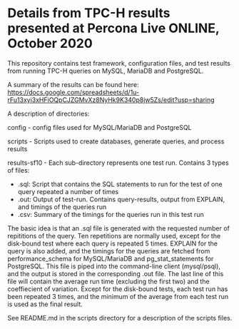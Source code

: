 # Details from TPC-H results presented at Percona Live ONLINE, October 2020

This repository contains test framework, configuration files, and test results from running TPC-H queries on MySQL, MariaDB and PostgreSQL.

A summary of the results can be found here: https://docs.google.com/spreadsheets/d/1u-rFu13xyi3xHFiOQpCJZGMvXz8NyHk9K340p8jw5Zs/edit?usp=sharing

A description of directories:

config - config files used for MySQL/MariaDB and PostgreSQL

scripts - Scripts used to create databases, generate queries, and process results

results-sf10 - Each sub-directory represents one test run.  Contains 3 types of files:
  * .sql: Script that contains the SQL statements to run for the test of one query repeated a number of times 
  * .out: Output of test-run.  Contains query-results, output from EXPLAIN, and timings of the queries run
  * .csv: Summary of the timings for the queries run in this test run
   
The basic idea is that an .sql file is generated with the requested number of repititions of the query. Ten repetitions are normally used, except for the disk-bound test where each query is repeated 5 times.  EXPLAIN for the query is also added, and the timings for the queries are fetched from performance_schema for MySQL/MariaDB and pg_stat_statements for PostgreSQL.  This file is piped into the command-line client (mysql/psql), and the output is stored in the corresponding .out file.  The last line of this file will contain the average run time (excluding the first two) and the coeffiecient of variation.  Except for the disk-bound tests, each test run has been repeated 3 times, and the minimum of the average from each test run is used as the final result.

See README.md in the scripts directory for a description of the scripts files.
